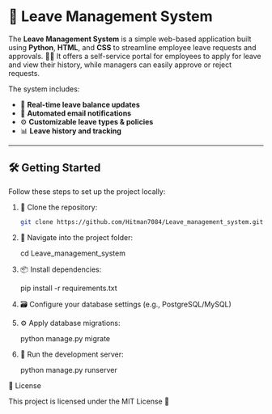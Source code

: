 # 🚀 Leave Management System

The **Leave Management System** is a simple web-based application built using **Python**, **HTML**, and **CSS** to streamline employee leave requests and approvals. 🧾💼 It offers a self-service portal for employees to apply for leave and view their history, while managers can easily approve or reject requests.

The system includes:  
- 🔄 **Real-time leave balance updates**  
- 📧 **Automated email notifications**  
- ⚙️ **Customizable leave types & policies**  
- 📊 **Leave history and tracking**

---

## 🛠️ Getting Started

Follow these steps to set up the project locally:

1. 🔁 Clone the repository:
   ```bash
   git clone https://github.com/Hitman7084/Leave_management_system.git
2. 📁 Navigate into the project folder:

    cd Leave_management_system
3. 📦 Install dependencies:

    pip install -r requirements.txt
4. 🗃️ Configure your database settings (e.g., PostgreSQL/MySQL)


5. ⚙️ Apply database migrations:

    python manage.py migrate
6. 🚀 Run the development server:

    python manage.py runserver


📄 License

This project is licensed under the MIT License 🧾


